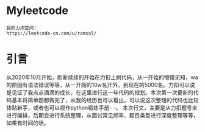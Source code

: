 # Myleetcode
	我的力扣空间：
	https://leetcode-cn.com/u/ramsol/
# 引言
从2020年10月开始，断断续续的开始在力扣上刷代码，从一开始的懵懂无知，wa的原因有语法错误等等，从一开始的10w名开外，到现在的5000名。力扣可以说是见证了我点点滴滴的成长，在这里进行这一年代码的规划。本次第一次更新的代码基本将简单题都做完了，从我的经历也可以看出，可以说这次整理的代码也比较体贴新手，或者也可以视作python锻炼手册- -。
本次行文，主要是从力扣题号来进行编排，后期会进行系统整理，从面试常见频率、题目类型进行深度整理等等，如果有时间的话。
